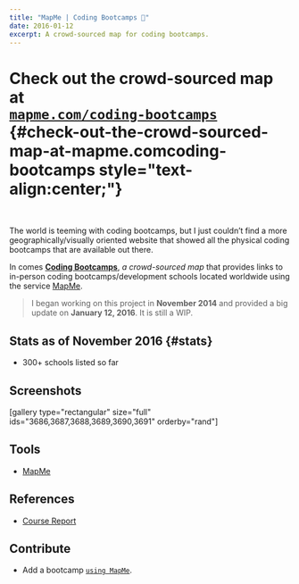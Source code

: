 ```yaml
---
title: "MapMe | Coding Bootcamps 📍"
date: 2016-01-12
excerpt: A crowd-sourced map for coding bootcamps.
---
```


Check out the **crowd-sourced** map at\
[`mapme.com/coding-bootcamps`](https://mapme.com/coding-bootcamps) {#check-out-the-crowd-sourced-map-at-mapme.comcoding-bootcamps style="text-align:center;"}
=================================================================

 

The world is teeming with coding bootcamps, but I just couldn’t find a
more geographically/visually oriented website that showed all the
physical coding bootcamps that are available out there.

In comes [**Coding
Bootcamps**](https://mapme.com/coding-bootcamps "Coding Bootcamps"), *a
crowd-sourced map* that provides links to in-person coding
bootcamps/development schools located worldwide using the service
[MapMe](https://mapme.com/ "Mapme").

> I began working on this project in **November 2014** and provided a
> big update on **January 12, 2016**. It is still a WIP.

Stats as of November 2016 {#stats}
-------------------------

-   300+ schools listed so far

Screenshots
-----------

\[gallery type="rectangular" size="full"
ids="3686,3687,3688,3689,3690,3691" orderby="rand"\]

Tools
-----

- [MapMe](https://mapme.com/ "Mapme")

References
----------

- [Course Report](https://coursereport.com "Course Report")

Contribute
----------

-   Add a bootcamp
    [`using MapMe`](https://mapme.com/coding-bootcamps "Bootcamp.me - Mapme").
